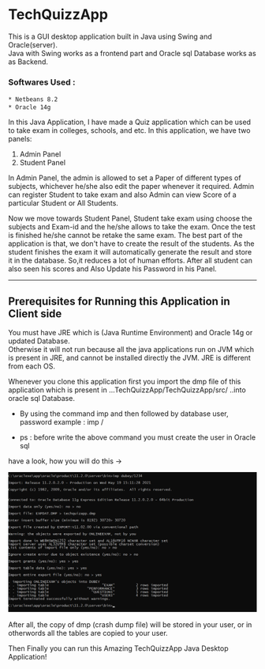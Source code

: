 # TechQuizzApp

This is a GUI desktop application built in Java using Swing and Oracle(server).<br>
Java with Swing works as a frontend part and Oracle sql Database works as as Backend.<br>

### Softwares Used :
    * Netbeans 8.2
    * Oracle 14g
    
In this Java Application, I have made a Quiz application which can be used to take exam in colleges, schools, and etc.
In this application, we have two panels:

1. Admin Panel
2. Student Panel

In Admin Panel,  the admin is allowed to set a Paper of different types of subjects, whichever he/she also edit the paper
whenever it required. Admin can register Student to take exam and also Admin can view Score of a particular Student or All
Students.

Now we move towards Student Panel, Student take exam using choose the subjects and Exam-id and the he/she allows to take the exam.
Once the test is finished he/she cannot be retake the same exam. The best part of the application is that, we don't have to create the result of the students.
As the student finishes the exam it will automatically generate the result and store it in the database. So,it reduces a lot of human efforts.
After all student can also seen his scores and Also Update his Password in his Panel.

****************************************************************************************

## Prerequisites for Running this Application in Client side

You must have JRE which is (Java Runtime Environment) and Oracle 14g or updated Database.<br>
Otherwise it will not run because all the java applications run on JVM which is present in JRE,  and cannot be installed directly the JVM. JRE is different from each OS.

Whenever you clone this application first you import the dmp file of this application which is present in ...TechQuizzApp/TechQuizzApp/src/ ..into oracle sql Database.

*  By using the command imp and then followed by database user, password  example :    imp <username>/<password>

 *  ps : before write the above command you must create the user in Oracle sql
 
have a look, how you will do this ->

![Image of oracle sql](https://github.com/nihardubey19/TechQuizzApp/blob/master/TechQuizzApp/src/techquizapp/Images/Screenshot%20(1833).png)

After all, the copy of dmp (crash dump file) will be stored in your user, or in otherwords all the tables are copied to your user.


Then Finally you can run this Amazing TechQuizzApp Java Desktop Application!

